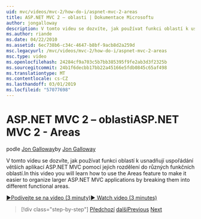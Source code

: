 ```yaml
---
uid: mvc/videos/mvc-2/how-do-i/aspnet-mvc-2-areas
title: ASP.NET MVC 2 – oblasti | Dokumentace Microsoftu
author: jongalloway
description: V tomto videu se dozvíte, jak používat funkci oblastí k usnadňují uspořádání větších aplikací ASP.NET MVC pomocí jejich rozdělení do různých funct...
ms.author: riande
ms.date: 04/22/2010
ms.assetid: 6ec738b6-c34c-4647-b8bf-9acb8d2a259d
msc.legacyurl: /mvc/videos/mvc-2/how-do-i/aspnet-mvc-2-areas
msc.type: video
ms.openlocfilehash: 24284cf9a703c5b7bb385395f9fe2ab3d3f2325b
ms.sourcegitcommit: 24b1f6decbb17bb22a45166e5fdb0845c65af498
ms.translationtype: MT
ms.contentlocale: cs-CZ
ms.lasthandoff: 03/01/2019
ms.locfileid: "57077698"
---
```

<a name="aspnet-mvc-2---areas"></a><span data-ttu-id="78997-103">ASP.NET MVC 2 – oblasti</span><span class="sxs-lookup"><span data-stu-id="78997-103">ASP.NET MVC 2 - Areas</span></span>
====================
<span data-ttu-id="78997-104">podle [Jon Galloway](https://github.com/jongalloway)</span><span class="sxs-lookup"><span data-stu-id="78997-104">by [Jon Galloway](https://github.com/jongalloway)</span></span>

<span data-ttu-id="78997-105">V tomto videu se dozvíte, jak používat funkci oblastí k usnadňují uspořádání větších aplikací ASP.NET MVC pomocí jejich rozdělení do různých funkčních oblastí.</span><span class="sxs-lookup"><span data-stu-id="78997-105">In this video you will learn how to use the Areas feature to make it easier to organize larger ASP.NET MVC applications by breaking them into different functional areas.</span></span>

[<span data-ttu-id="78997-106">&#9654;Podívejte se na video (3 minuty)</span><span class="sxs-lookup"><span data-stu-id="78997-106">&#9654; Watch video (3 minutes)</span></span>](https://channel9.msdn.com/Blogs/ASP-NET-Site-Videos/aspnet-mvc-2-areas)

> [!div class="step-by-step"]
> <span data-ttu-id="78997-107">[Předchozí](mvc2-template-customization.md)
> [další](aspnet-mvc-2-render-action.md)</span><span class="sxs-lookup"><span data-stu-id="78997-107">[Previous](mvc2-template-customization.md)
[Next](aspnet-mvc-2-render-action.md)</span></span>
